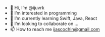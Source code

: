 - 👋 Hi, I’m @ijuvrk
- 👀 I’m interested in programming
- 🌱 I’m currently learning Swift, Java, React
- 💞️ I’m looking to collaborate on ...
- 📫 How to reach me ijascochin@gmail.com

<!---
ijuvrk/ijuvrk is a ✨ special ✨ repository because its `README.md` (this file) appears on your GitHub profile.
You can click the Preview link to take a look at your changes.
--->
